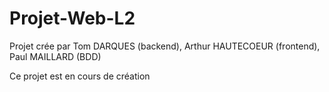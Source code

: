 # Projet-Web-L2
Projet crée par Tom DARQUES (backend), Arthur HAUTECOEUR (frontend), Paul MAILLARD (BDD)

Ce projet est en cours de création
